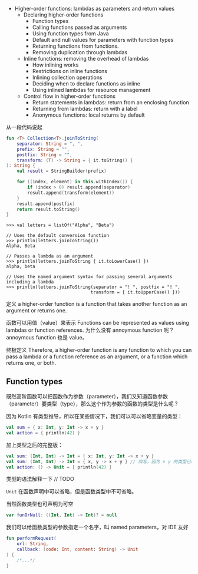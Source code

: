 * Higher-order functions: lambdas as parameters and return values
    * Declaring higher-order functions
        * Function types
        * Calling functions passed as arguments
        * Using function types from Java
        * Default and null values for parameters with function types
        * Returning functions from functions.
        * Removing duplication through lambdas
    * Inline functions: removing the overhead of lambdas
        * How inlining works
        * Restrictions on inline functions
        * Inlining collection operations
        * Deciding when to declare functions as inline
        * Using inlined lambdas for resource management
    * Control flow in higher-order functions
        * Return statements in lambdas: return from an enclosing function
        * Returning from lambdas: return with a label
        * Anonymous functions: local returns by default

从一段代码说起

```kotlin
fun <T> Collection<T>.joinToString(
    separator: String = ", ",
    prefix: String = "",
    postfix: String = "",
    transform: (T) -> String = { it.toString() }
): String {
    val result = StringBuilder(prefix)

    for ((index, element) in this.withIndex()) {
        if (index > 0) result.append(separator)
        result.append(transform(element))
    }
    result.append(postfix)
    return result.toString()
}
```

```
>>> val letters = listOf("Alpha", "Beta")

// Uses the default conversion function
>>> println(letters.joinToString())
Alpha, Beta

// Passes a lambda as an argument
>>> println(letters.joinToString { it.toLowerCase() })
alpha, beta

// Uses the named argument syntax for passing several arguments including a lambda
>>> println(letters.joinToString(separator = "! ", postfix = "! ",
                                transform = { it.toUpperCase() })) 
```

定义
a higher-order function is a function that takes another function as an argument or returns one.

函数可以用值（value）来表示
Functions can be represented as values using lambdas or function references.
为什么没有 annoymous function 呢？annoymous function 也是 value。

终极定义
Therefore, a higher-order function is any function to which you can pass a lambda or a function reference as an argument, or a function which returns one, or both.

Function types
---
既然高阶函数可以把函数作为参数（parameter），我们又知道函数参数（parameter）要类型（type），那么这个作为参数的函数的类型是什么呢？

因为 Kotlin 有类型推导，所以在某些情况下，我们可以可以省略变量的类型：

```kotlin
val sum = { x: Int, y: Int -> x + y }
val action = { println(42) }
```

加上类型之后的完整版：

```kotlin
val sum: (Int, Int) -> Int = { x: Int, y: Int -> x + y }
val sum: (Int, Int) -> Int = { x, y -> x + y } // 简写，因为 x y 的类型已经知道了
val action: () -> Unit = { println(42) }
```

类型的语法解释一下 // TODO

`Unit` 在函数声明中可以省略，但是函数类型中不可省略。


当然函数类型也可声明为可空

```kotlin
var funOrNull: ((Int, Int) -> Int)? = null
```

我们可以给函数类型的参数指定一个名字，叫 named parameters，对 IDE 友好

```kotlin
fun performRequest(
    url: String,
    callback: (code: Int, content: String) -> Unit
) {
    /*...*/
}
```
